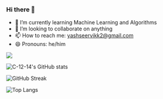 ### Hi there 👋

- 🌱 I’m currently learning Machine Learning and Algorithms
- 👯 I’m looking to collaborate on anything
- 📫 How to reach me: yashseervikk2@gmail.com
- 😄 Pronouns: he/him

![](https://komarev.com/ghpvc/?username=C-12-14)

<p align=center>
  
  ![C-12-14's GitHub stats](https://github-readme-stats.vercel.app/api?username=C-12-14&count_private=true&show_icons=true&theme=github_dark)

  ![GitHub Streak](https://github-readme-streak-stats.herokuapp.com?user=C-12-14&theme=github-dark-blue)

  ![Top Langs](https://github-readme-stats.vercel.app/api/top-langs/?username=C-12-14&layout=compact&theme=github_dark)
</p>
